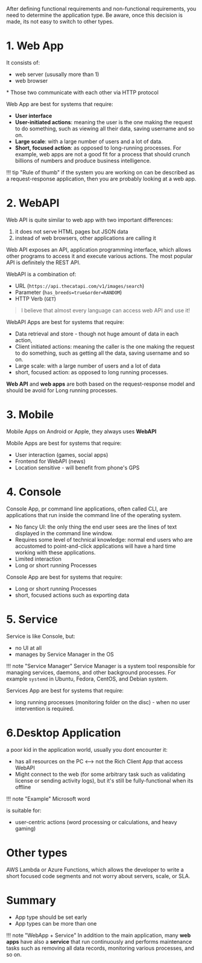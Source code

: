 After defining functional requirements and non-functional requirements, you need to determine the application type. Be aware, once this decision is made, its not easy to switch to other types.

# 1. Web App
It consists of:

- web server (ususally more than 1)
- web browser
  
\* Those two communicate with each other via HTTP protocol

Web App are best for systems that require:

- **User interface**
- **User-initiated actions**: meaning the user is the one making the request to do something, such as viewing all their data, saving username and so on. 
- **Large scale**: with a large number of users and a lot of data. 
- **Short, focused action**: as opposed to long-running processes. For example, web apps are not a good fit for a process that should crunch billions of numbers and produce business intelligence.
  
!!! tip "Rule of thumb"
    if the system you are working on can be described as a request-response application, then you are probably looking at a web app.

# 2. WebAPI
Web API is quite similar to web app with two important differences:

1. it does not serve HTML pages but JSON data 
2. instead of web browsers, other applications are calling it

Web API exposes an API, application programming interface, which allows other programs to access it and execute various actions. The most popular API is definitely the REST API. 

WebAPI is a combination of:

- URL (`https://api.thecatapi.com/v1/images/search`)
- Parameter (`has_breeds=true&order=RANDOM`)
- HTTP Verb (`GET`)

> I believe that almost every language can access web API and use it!

WebAPI Apps are best for systems that require:
- Data retrieval and store - though not huge amount of data in each action,
- Client initiated actions: meaning the caller is the one making the request to do something, such as getting all the data, saving username and so on. 
- Large scale: with a large number of users and a lot of data
- short, focused action: as opposed to long running processes. 

**Web API** and **web apps** are both based on the request-response model and should be avoid for Long running processes.

# 3. Mobile
Mobile Apps on Android or Apple, they always uses **WebAPI**

Mobile Apps are best for systems that require:
- User interaction (games, social apps)
- Frontend for WebAPI (news)
- Location sensitive - will benefit from phone's GPS

# 4. Console
Console App, pr command line applications, often called CLI, are applications that run inside the command line of the operating system. 


- No fancy UI: the only thing the end user sees are the lines of text displayed in the command line window.
- Requires some level of technical knowledge: normal end users who are accustomed to point-and-click applications will have a hard time working with these applications. 
- Limited interaction
- Long or short running Processes

Console App are best for systems that require:

- Long or short running Processes
- short, focused actions such as exporting data

# 5. Service
Service is like Console, but:

- no UI at all
- manages by Service Manager in the OS 

!!! note "Service Manager" 
    Service Manager is a system tool responsible for managing services, daemons, and other background processes. For example `systemd` in Ubuntu, Fedora, CentOS, and Debian system.

Services App are best for systems that require:

- long running processes (monitoring folder on the disc) - when no user intervention is required.


# 6.Desktop Application
a poor kid in the application world, usually you dont encounter it:

- has all resources on the PC <--> not the Rich Client App that access WebAPI
- Might connect to the web (for some arbitrary task such as validating license or sending activity logs), but it's still be fully-functional when its offline

!!! note "Example"
    Microsoft word

is suitable for:

- user-centric actions (word processing or calculations, and heavy gaming)

# Other types
AWS Lambda or Azure Functions, which allows the developer to write a short focused code segments and not worry about servers, scale, or SLA.

# Summary
- App type should be set early
- App types can be more than one

!!! note "WebApp + Service"
    In addition to the main application, many **web apps** have also a **service** that run continuously and performs maintenance tasks such as removing all data records, monitoring various processes, and so on.